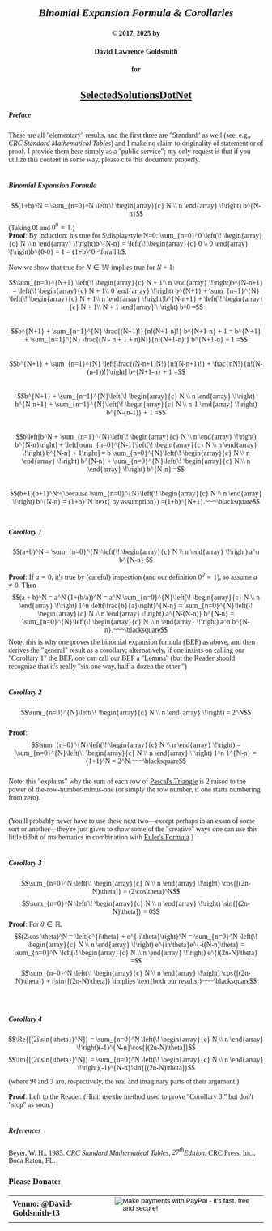 <style>
body {font-family: Palatino}
</style>
## <center><i>Binomial Expansion Formula & Corollaries</i>
#### <center>&copy; 2017, 2025 by 
#### <center>David Lawrence Goldsmith
#### <center>for
## <center>[SelectedSolutionsDotNet](https://olydlg.github.io/selectedsolutionsdotnet/)

##### Preface

These are all "elementary" results, and the first three are "Standard" as well (see, e.g., <i>CRC Standard Mathematical Tables</i>) and I make no claim to originality of statement or of proof. I provide them here simply as a "public service"; my only request is that if you utilize this content in some way, please cite this document properly.
<br><br>

##### Binomial Expansion Formula 
$$(1+b)^N = \sum_{n=0}^N \left(\!
  \begin{array}{c}
    N \\
    n
  \end{array}
  \!\right) b^{N-n}$$
(Taking $0!$ and $0^0 \equiv 1.$)  
<b>Proof</b>: By induction: it's true for $\displaystyle N=0: \sum_{n=0}^0 \left(\!
  \begin{array}{c}
    N \\
    n
  \end{array}
  \!\right)b^{N-n} = \left(\!
  \begin{array}{c}
    0 \\
    0
  \end{array}
  \!\right)b^{0-0} = 1 = (1+b)^0~\forall b$.<br>
  
Now we show that true for $N \in \mathbb{W}$ implies true for $N+1$:

$$\sum_{n=0}^{N+1} \left(\!
  \begin{array}{c}
    N + 1\\
    n
  \end{array}
  \!\right)b^{N-n+1} = \left(\!
  \begin{array}{c}
    N + 1\\
    0
  \end{array}
  \!\right) b^{N+1} + \sum_{n=1}^{N} \left(\!
  \begin{array}{c}
    N + 1\\
    n
  \end{array}
  \!\right)b^{N-n+1} + \left(\!
  \begin{array}{c}
    N + 1\\
    N + 1
  \end{array}
  \!\right) b^0 =$$
  <br>
  $$b^{N+1} + \sum_{n=1}^{N} \frac{(N+1)!}{n!(N+1-n)!} b^{N+1-n} + 1 = b^{N+1} + \sum_{n=1}^{N} \frac{(N - n + 1 + n)N!}{n!(N+1-n)!} b^{N+1-n} + 1 =$$<br>
$$b^{N+1} + \sum_{n=1}^{N} \left[\frac{(N-n+1)N!}{n!(N-n+1)!} + \frac{nN!}{n!(N-(n-1))!}\right] b^{N+1-n} + 1 =$$
<br>
$$b^{N+1} + \sum_{n=1}^{N}\left(\!
  \begin{array}{c}
    N \\
    n
  \end{array}
  \!\right) b^{N-n+1} + \sum_{n=1}^{N}\left(\!
  \begin{array}{c}
    N \\
    n-1
  \end{array}
  \!\right) b^{N-(n-1)} + 1 =$$
  <br>
  $$b\left[b^N + \sum_{n=1}^{N}\left(\!
  \begin{array}{c}
    N \\
    n
  \end{array}
  \!\right) b^{N-n}\right] + \left[\sum_{n=0}^{N-1}\left(\!
  \begin{array}{c}
    N \\
    n
  \end{array}
  \!\right) b^{N-n} + 1\right] = b \sum_{n=0}^{N}\left(\!
  \begin{array}{c}
    N \\
    n
  \end{array}
  \!\right) b^{N-n} + \sum_{n=0}^{N}\left(\!
  \begin{array}{c}
    N \\
    n
  \end{array}
  \!\right) b^{N-n} =$$
  <br>
  $$(b+1)(b+1)^N~(\because \sum_{n=0}^{N}\left(\!
  \begin{array}{c}
    N \\
    n
  \end{array}
  \!\right) b^{N-n} = (1+b)^N \text{ by assumption}) =(1+b)^{N+1}.~~~\blacksquare$$ 
<br>

##### Corollary 1
$$(a+b)^N = \sum_{n=0}^{N}\left(\!
  \begin{array}{c}
    N \\
    n
  \end{array}
  \!\right) a^n b^{N-n}
  $$
  
<b>Proof</b>: If $a = 0$, it's true by (careful) inspection (and our definition $0^0 \equiv 1$), so assume $a \ne 0$. Then 
$$(a + b)^N = a^N (1+(b/a))^N = a^N \sum_{n=0}^{N}\left(\!
  \begin{array}{c}
    N \\
    n
  \end{array}
  \!\right) 1^n \left(\frac{b}{a}\right)^{N-n} = \sum_{n=0}^{N}\left(\!
  \begin{array}{c}
    N \\
    n
  \end{array}
  \!\right) a^{N-(N-n)} b^{N-n} = \sum_{n=0}^{N}\left(\!
  \begin{array}{c}
    N \\
    n
  \end{array}
  \!\right) a^n b^{N-n}.~~~\blacksquare$$
  Note: this is why one proves the binomial expansion formula (BEF) as above, and then derives the "general" result as a corollary; alternatively, if one insists on calling our "Corollary 1" the BEF, one can call our BEF a "Lemma" (but the Reader should recognize that it's really "six one way, half-a-dozen the other.") 
<br><br>

##### Corollary 2
$$\sum_{n=0}^{N}\left(\!
  \begin{array}{c}
    N \\
    n
  \end{array}
  \!\right) = 2^N$$
  <br>
<b>Proof</b>: $$\sum_{n=0}^{N}\left(\!
  \begin{array}{c}
    N \\
    n
  \end{array}
  \!\right) = \sum_{n=0}^{N}\left(\!
  \begin{array}{c}
    N \\
    n
  \end{array}
  \!\right) 1^n 1^{N-n} = (1+1)^N = 2^N.~~~\blacksquare$$
  <br>
  Note: this "explains" why the sum of each row of [Pascal's Triangle](https://en.wikipedia.org/wiki/Pascal's_triangle) is 2 raised to the power of the-row-number-minus-one (or simply the row number, if one starts numbering from zero).
<br><br>

(You'll probably never have to use these next two&mdash;except perhaps in an exam of some sort or another&mdash;they're just given to show some of the "creative" ways one can use this little tidbit of mathematics in combination with [Euler's Formula](https://en.wikipedia.org/wiki/Euler%27s_formula).)
<br><br>

##### Corollary 3

$$\sum_{n=0}^N \left(\!
  \begin{array}{c}
    N \\
    n
  \end{array}
  \!\right) \cos{[(2n-N)\theta]} = (2\cos\theta)^N$$
  $$\sum_{n=0}^N \left(\!
  \begin{array}{c}
    N \\
    n
  \end{array}
  \!\right) \sin{[(2n-N)\theta]} = 0$$
<b>Proof</b>: For $\theta \in \mathbb{R}$,
$$(2\cos \theta)^N = \left(e^{i\theta} + e^{-i\theta}\right)^N = \sum_{n=0}^N \left(\!
  \begin{array}{c}
    N \\
    n
  \end{array}
  \!\right) e^{in\theta}e^{-i(N-n)\theta} = \sum_{n=0}^N \left(\!
  \begin{array}{c}
    N \\
    n
  \end{array}
  \!\right) e^{i(2n-N)\theta} =$$ $$\sum_{n=0}^N \left(\!
  \begin{array}{c}
    N \\
    n
  \end{array}
  \!\right) \cos{[(2n-N)\theta]} + i\sin{[(2n-N)\theta]} \implies \text{both our results.}~~~\blacksquare$$
<br><br>

##### Corollary 4

$$\Re{[(2i\sin{\theta})^N]} = \sum_{n=0}^N \left(\!
  \begin{array}{c}
    N \\
    n
  \end{array}
  \!\right)(-1)^{N-n}\cos{[(2n-N)\theta]}$$
$$\Im{[(2i\sin{\theta})^N]} = \sum_{n=0}^N \left(\!
  \begin{array}{c}
    N \\
    n
  \end{array}
  \!\right)(-1)^{N-n}\sin{[(2n-N)\theta]}$$
(where $\Re$ and $\Im$ are, respectively, the real and imaginary parts of their argument.)

<b>Proof</b>: Left to the Reader. (Hint: use the method used to prove "Corollary 3," but don't "stop" as soon.)
<br><br>

##### References

Beyer, W. H., 1985. <i>CRC Standard Mathematical Tables, $27^{th}$Edition</i>. CRC Press, Inc., Boca Raton, FL.

### Please Donate:
<table>
  <tr style="border: none; background: transparent;">
    <td style="border: none;">
      <b>Venmo: @David-Goldsmith-13</b>
    </td>
    <td style="border: none;">
      <form action="https://www.paypal.com/cgi-bin/webscr"
            method="post"><input name="cmd"
            value="_xclick" type="hidden"> <input name="business"
            value="dgoldsmith_89@alumni.brown.edu" type="hidden"> <input
            name="item_name" value="SelectedSolutions Donation"
            type="hidden"> <input name="cn" value="Special Instructions
            (optional" type="hidden"> <input
            src="https://www.paypal.com/images/x-click-but04.gif"
            name="submit" alt="Make payments with PayPal - it's fast,
            free and secure!" align="middle" border="0" type="image"></form>
    </td>
  </tr>
</table>
